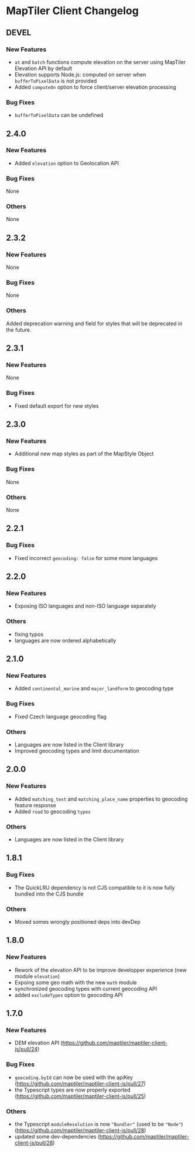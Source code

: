 # MapTiler Client Changelog

## DEVEL
### New Features
- `at` and `batch` functions compute elevation on the server using MapTiler Elevation API by default
- Elevation supports Node.js: computed on server when `bufferToPixelData` is not provided
- Added `computeOn` option to force client/server elevation processing

### Bug Fixes
- `bufferToPixelData` can be undefined

## 2.4.0
### New Features
- Added `elevation` option to Geolocation API

### Bug Fixes
None

### Others
None

## 2.3.2
### New Features
None

### Bug Fixes
None

### Others
Added deprecation warning and field for styles that will be deprecated in the future.

## 2.3.1
### New Features
None

### Bug Fixes
- Fixed default export for new styles

## 2.3.0
### New Features
- Additional new map styles as part of the MapStyle Object

### Bug Fixes
None

### Others
None

## 2.2.1
### Bug Fixes
- Fixed incorrect `geocoding: false` for some more languages

## 2.2.0
### New Features
- Exposing ISO languages and non-ISO language separately
### Others
- fixing typos
- languages are now ordered alphabetically

## 2.1.0
### New Features
- Added `continental_marine` and `major_landform` to geocoding type
### Bug Fixes
- Fixed Czech language geocoding flag
### Others
- Languages are now listed in the Client library
- Improved geocoding types and limit documentation

## 2.0.0
### New Features
- Added `matching_text` and `matching_place_name` properties to geocoding feature response
- Added `road` to geocoding `types`
### Others
- Languages are now listed in the Client library

## 1.8.1
### Bug Fixes
- The QuickLRU dependency is not CJS compatible to it is now fully bundled into the CJS bundle
### Others
- Moved somes wrongly positioned deps into devDep

## 1.8.0
### New Features
- Rework of the elevation API to be improve developper experience (new module `elevation`)
- Expoing some geo math with the new `math` module
- synchronized geocoding types with current geocoding API
- added `excludeTypes` option to geocoding API

## 1.7.0
### New Features
- DEM elevation API (https://github.com/maptiler/maptiler-client-js/pull/24)
### Bug Fixes
- `geocoding.byId` can now be used with the apiKey (https://github.com/maptiler/maptiler-client-js/pull/27)
- the Typescript types are now properly exported (https://github.com/maptiler/maptiler-client-js/pull/25)
### Others
- the Typescript `moduleResolution` is now `"Bundler"` (used to be `"Node"`) (https://github.com/maptiler/maptiler-client-js/pull/28)
- updated some dev-dependencies (https://github.com/maptiler/maptiler-client-js/pull/28)
